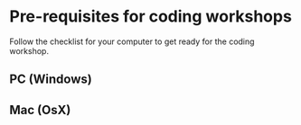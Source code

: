 # Pre-requisites for coding workshops

Follow the checklist for your computer to get ready for the coding workshop.

## PC (Windows)

## Mac (OsX)